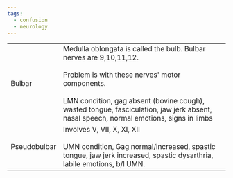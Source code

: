 ```yaml
---
tags:
  - confusion
  - neurology
---
```


|              |                                                                                                                                                                                                                                                                             |
| ------------ | --------------------------------------------------------------------------------------------------------------------------------------------------------------------------------------------------------------------------------------------------------------------------- |
| Bulbar       | Medulla oblongata is called the bulb. Bulbar nerves are 9,10,11,12.<br><br>Problem is with these nerves' motor components. <br>  <br>LMN condition, gag absent (bovine cough), wasted tongue, fasciculation, jaw jerk absent, nasal speech, normal emotions, signs in limbs |
| Pseudobulbar | Involves V, VII, X, XI, XII<br><br>UMN condition, Gag normal/increased, spastic tongue, jaw jerk increased, spastic dysarthria, labile emotions, b/l UMN.                                                                                                                   |